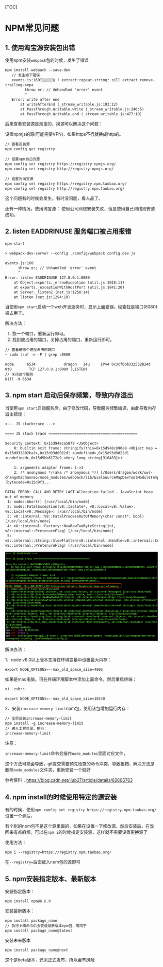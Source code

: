 [TOC]

# NPM常见问题

## 1. 使用淘宝源安装包出错

使用npm安装`webpack`包的时候，发生了错误

```
npm install webpack --save-dev
   // 发生如下错误
   events.js:160░░░░░░⸩ ⠸ extract:repeat-string: sill extract remove-trailing-sepa
         throw er; // Unhandled 'error' event
         ^
   Error: write after end
       at writeAfterEnd (_stream_writable.js:193:12)
       at PassThrough.Writable.write (_stream_writable.js:240:5)
       at PassThrough.Writable.end (_stream_writable.js:477:10)
```

后来查看安装源是淘宝的，换源可以解决这个问题：

设置npmjs的源(可能需要VPN)，如果https不行就换成http的。

```
// 查看安装源
npm config get registry 	

// 设置npm自己的源
npm config set registry https://registry.npmjs.org/
npm config set registry http://registry.npmjs.org/

// 设置为淘宝源
npm config set registry https://registry.npm.taobao.org/
npm config set registry http://registry.npm.taobao.org/
```

这个问题有的时候会发生，有时没问题，看人品了。

还有一种情况，使用淘宝源： 使用公司网络安装失败，但是使用自己网络则安装成功。



## 2. listen EADDRINUSE 服务端口被占用报错

```
npm start

> webpack-dev-server --config ./config/webpack.config.dev.js

events.js:160
      throw er; // Unhandled 'error' event
      ^
Error: listen EADDRINUSE 127.0.0.1:8080
    at Object.exports._errnoException (util.js:1018:11)
    at exports._exceptionWithHostPort (util.js:1041:20)
    at Server._listen2 (net.js:1258:14)
    at listen (net.js:1294:10)
```

当使用`npm start`启动一个web开发服务时，显示上面错误，经查找是端口(8080)被占用了。

解决方法：

1. 换一个端口，重新运行即可。
2. 找到被占用的端口，关掉占用的端口，重新运行即可。

```
// 查看是哪个进程占用的端口
~ sudo lsof -n -P | grep :8080

node      6534             dragon   14u     IPv4 0x3cf6bb332552824d        0t0        TCP 127.0.0.1:8080 (LISTEN)
// 关闭这个服务
kill -9 6534
```

## 3. npm start 启动后保存频繁，导致内存溢出

当使用`npm start`启动服务后，由于修改代码，导致服务频繁编译，由此导致内存溢出错误：

```
<--- JS stacktrace --->

==== JS stack trace =========================================

Security context: 0x15d948ca5879 <JSObject>
    0: builtin exit frame: stringify(this=0x15d948c890a9 <Object map = 0x15d932802ba1>,0x15d93d0022d1 <undefined>,0x15d93d0022d1 <undefined>,0x15d9bb6172e9 <Very long string[916483]>)

    1: arguments adaptor frame: 1->3
    2: /* anonymous */(aka /* anonymous */) [/Users/dragon/work/owl-changshachaonao/node_modules/webpack/lib/EvalSourceMapDevToolModuleTemplatePlugin.js:103] [bytecode=0x15d9f3...

FATAL ERROR: CALL_AND_RETRY_LAST Allocation failed - JavaScript heap out of memory
 1: node::Abort() [/usr/local/bin/node]
 2: node::FatalException(v8::Isolate*, v8::Local<v8::Value>, v8::Local<v8::Message>) [/usr/local/bin/node]
 3: v8::internal::V8::FatalProcessOutOfMemory(char const*, bool) [/usr/local/bin/node]
 4: v8::internal::Factory::NewRawTwoByteString(int, v8::internal::PretenureFlag) [/usr/local/bin/node]
 5: v8::internal::String::SlowFlatten(v8::internal::Handle<v8::internal::ConsString>, v8::internal::PretenureFlag) [/usr/local/bin/node]
```

![](./img/001-npm.png)



解决办法：

1、node v8.0以上版本支持在环境变量中设置最大内存：

```
export NODE_OPTIONS=--max_old_space_size=4096
```

如果是mac电脑，可在终端环境脚本中添加上面命令，然后重启终端：

```
vi .zshrc

export NODE_OPTIONS=--max_old_space_size=10240
```



2、安装`increase-memory-limit`npm包，使用该包增加运行内存：

```
// 全局安装increase-memory-limit
npm install -g increase-memory-limit
// 进入工程目录，执行：
increase-memory-limit
```

注意：

`increase-memory-limit`命令会操作``node_modules``里面对应文件，

这个方法可能会导致，git提交需要预先检查的命令冲突，导致报错，解决方法是删除`node_modules`文件夹，重新安装一个就好

参考资料：https://blog.csdn.net/liub37/article/details/82866763



## 4. npm install的时候使用特定的源安装

有的时候，使用`npm config set registry https://registry.npm.taobao.org/`设置一个源后， 

有个别的npm包不是这个源里面的，如果在设置一下修改源，然后安装后，在改回来有点麻烦，可以在`npm i`的时候指定安装源，这样就不需要设置更换源了

使用方法：

```
npm i --registry=https://registry.npm.taobao.org/
```

在`--registry=`后面放入npm包的源即可



## 5. npm安装指定版本、最新版本

安装指定版本：

```
npm install npm@6.8.0
```



安装最新版本：

```
npm install package_name
// 执行上面命令后会安装最新版本npm包，等同于
npm install package_name@latest
```

安装未来版本

```
npm install package_name@next
```

这个是beta版本，还未正式发布，所以会有风险